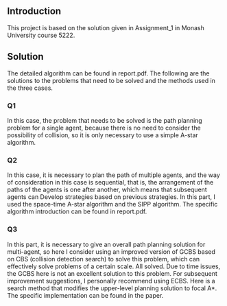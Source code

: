 ## Introduction
This project is based on the solution given in Assignment_1 in Monash University course 5222.

## Solution
The detailed algorithm can be found in report.pdf. The following are the solutions to the problems that need to be solved and the methods used in the three cases.

### Q1

In this case, the problem that needs to be solved is the path planning problem for a single agent, because there is no need to consider the possibility of collision, so it is only necessary to use a simple A-star algorithm.

### Q2

In this case, it is necessary to plan the path of multiple agents, and the way of consideration in this case is sequential, that is, the arrangement of the paths of the agents is one after another, which means that subsequent agents can Develop strategies based on previous strategies. In this part, I used the space-time A-star algorithm and the SIPP algorithm. The specific algorithm introduction can be found in report.pdf.

### Q3

In this part, it is necessary to give an overall path planning solution for multi-agent, so here I consider using an improved version of GCBS based on CBS (collision detection search) to solve this problem, which can effectively solve problems of a certain scale. All solved. Due to time issues, the GCBS here is not an excellent solution to this problem. For subsequent improvement suggestions, I personally recommend using ECBS. Here is a search method that modifies the upper-level planning solution to focal A*. The specific implementation can be found in the paper.
